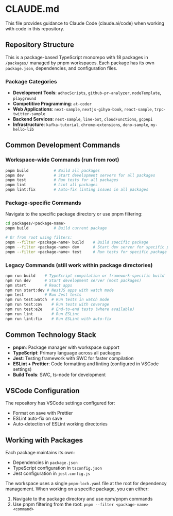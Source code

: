 # CLAUDE.md

This file provides guidance to Claude Code (claude.ai/code) when working with code in this repository.

## Repository Structure

This is a package-based TypeScript monorepo with 18 packages in `/packages/` managed by pnpm workspaces. Each package has its own `package.json`, dependencies, and configuration files.

### Package Categories
- **Development Tools**: `adhocScripts`, `github-pr-analyzer`, `nodeTemplate`, `playground`
- **Competitive Programming**: `at-coder`
- **Web Applications**: `next-sample`, `nextjs-gihyo-book`, `react-sample`, `trpc-twitter-sample`
- **Backend Services**: `nest-sample`, `line-bot`, `cloudFunctions`, `gcpApi`
- **Infrastructure**: `kafka-tutorial`, `chrome-extensions`, `deno-sample`, `my-hello-lib`

## Common Development Commands

### Workspace-wide Commands (run from root)
```bash
pnpm build           # Build all packages
pnpm dev             # Start development servers for all packages
pnpm test            # Run tests for all packages
pnpm lint            # Lint all packages
pnpm lint:fix        # Auto-fix linting issues in all packages
```

### Package-specific Commands
Navigate to the specific package directory or use pnpm filtering:

```bash
cd packages/<package-name>
pnpm build           # Build current package

# Or from root using filters:
pnpm --filter <package-name> build    # Build specific package
pnpm --filter <package-name> dev      # Start dev server for specific package
pnpm --filter <package-name> test     # Run tests for specific package
```

### Legacy Commands (still work within package directories)
```bash
npm run build    # TypeScript compilation or framework-specific build
npm run dev      # Start development server (most packages)
npm start        # React apps
npm run start:dev # NestJS apps with watch mode
npm test         # Run Jest tests
npm run test:watch  # Run tests in watch mode
npm run test:cov    # Run tests with coverage
npm run test:e2e    # End-to-end tests (where available)
npm run lint        # Run ESLint
npm run lint:fix    # Run ESLint with auto-fix
```

## Common Technology Stack

- **pnpm**: Package manager with workspace support
- **TypeScript**: Primary language across all packages
- **Jest**: Testing framework with SWC for faster compilation
- **ESLint + Prettier**: Code formatting and linting (configured in VSCode settings)
- **Build Tools**: SWC, ts-node for development

## VSCode Configuration

The repository has VSCode settings configured for:
- Format on save with Prettier
- ESLint auto-fix on save
- Auto-detection of ESLint working directories

## Working with Packages

Each package maintains its own:
- Dependencies in `package.json`
- TypeScript configuration in `tsconfig.json`
- Jest configuration in `jest.config.js`

The workspace uses a single `pnpm-lock.yaml` file at the root for dependency management. When working on a specific package, you can either:
1. Navigate to the package directory and use npm/pnpm commands
2. Use pnpm filtering from the root: `pnpm --filter <package-name> <command>`